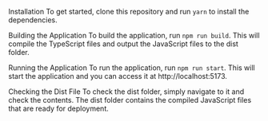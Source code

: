 Installation
To get started, clone this repository and run `yarn` to install the dependencies.

Building the Application
To build the application, run `npm run build`. This will compile the TypeScript files and output the JavaScript files to the dist folder.

Running the Application
To run the application, run `npm run start`. This will start the application and you can access it at http://localhost:5173.

Checking the Dist File
To check the dist folder, simply navigate to it and check the contents. The dist folder contains the compiled JavaScript files that are ready for deployment.